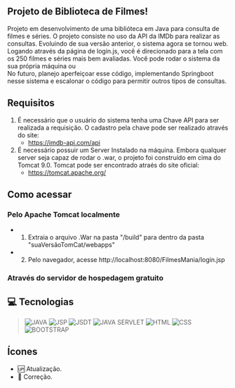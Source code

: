 ##  Projeto de Biblioteca de Filmes!
Projeto em desenvolvimento de uma biblióteca em Java para consulta de filmes e séries. O projeto consiste no uso da API da IMDb para realizar as consultas. 
Evoluindo de sua versão anterior, o sistema agora se tornou web. Logando através da página de login.js, você é direcionado para a tela com os 250 filmes e séries mais bem avaliadas. Você pode rodar o sistema da sua própria máquina ou  
No futuro, planejo aperfeiçoar esse código, implementando Springboot nesse sistema e escalonar o código para permitir outros tipos de consultas.

## Requisitos
1. É necessário que o usuário do sistema tenha uma Chave API para ser realizada a requisição. O cadastro pela chave pode ser realizado através do site:
    *  https://imdb-api.com/api 
2. É necessário possuir um Server Instalado na máquina. Embora qualquer server seja capaz de rodar o .war, o projeto foi construído em cima do Tomcat 9.0. Tomcat pode ser encontrado atraés do site oficial: 
    * https://tomcat.apache.org/

## Como acessar
### Pelo Apache Tomcat localmente
* 1. Extraia o arquivo .War na pasta "/build" para dentro da pasta "suaVersãoTomCat/webapps" 
* 2. Pelo navegador, acesse http://localhost:8080/FilmesMania/login.jsp

### Através do servidor de hospedagem gratuito

## 💻 Tecnologias 
>![JAVA](https://img.shields.io/badge/Java-ED8B00?style=for-the-badge&logo=java&logoColor=white)
>![JSP](https://img.shields.io/badge/JSP-ED8B00?style=for-the-badge&logo=java&logoColor=white)
>![JSDT](https://img.shields.io/badge/JSDT-ED8B00?style=for-the-badge&logo=java&logoColor=white)
>![JAVA SERVLET](https://img.shields.io/badge/Java_Servlet-ED8B00?style=for-the-badge&logo=java&logoColor=white)
>![HTML](https://img.shields.io/badge/HTML5-E34F26?style=for-the-badge&logo=html5&logoColor=white)
>![CSS](https://img.shields.io/badge/CSS3-1572B6?style=for-the-badge&logo=css3&logoColor=white)
>![BOOTSTRAP](https://img.shields.io/badge/Bootstrap-563D7C?style=for-the-badge&logo=bootstrap&logoColor=white)

## Ícones
- :up: Atualização.
- :bug: Correção.